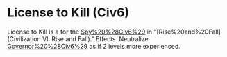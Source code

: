 # License to Kill (Civ6)

License to Kill is a for the [Spy%20%28Civ6%29](Spy) in "[Rise%20and%20Fall](Civilization VI: Rise and Fall)."
Effects.
Neutralize [Governor%20%28Civ6%29](Governors) as if 2 levels more experienced.